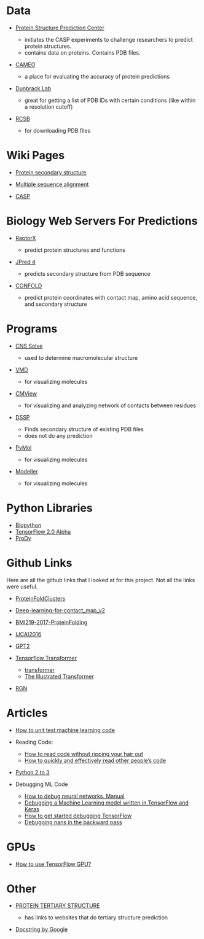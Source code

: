 # Data

* [Protein Structure Prediction Center](http://predictioncenter.org/)
    * initiates the CASP experiments to challenge researchers to predict protein structures.
    * contains data on proteins. Contains PDB files.

* [CAMEO](https://www.cameo3d.org/)
    * a place for evaluating the accuracy of protein predictions

* [Dunbrack Lab](http://dunbrack.fccc.edu/PISCES.php)
    * great for getting a list of PDB IDs with certain conditions (like within a resolution cutoff)

* [RCSB](https://www.rcsb.org/#Subcategory-download_structures)
    * for downloading PDB files





# Wiki Pages

* [Protein secondary structure](https://en.wikipedia.org/wiki/Protein_secondary_structure)

* [Multiple sequence alignment](https://en.wikipedia.org/wiki/Multiple_sequence_alignment)

* [CASP](https://en.wikipedia.org/wiki/CASP)





# Biology Web Servers For Predictions

* [RaptorX](http://raptorx.uchicago.edu/)
    * predict protein structures and functions

* [JPred 4](http://www.compbio.dundee.ac.uk/jpred/)
    * predicts secondary structure from PDB sequence

* [CONFOLD](http://protein.rnet.missouri.edu/confold/)
    * predict protein coordinates with contact map, amino acid sequence, and secondary structure






# Programs

* [CNS Solve](http://cns-online.org/v1.3/)
    * used to determine macromolecular structure

* [VMD](https://www.ks.uiuc.edu/Research/vmd/)
    * for visualizing molecules

* [CMView](http://www.bioinformatics.org/cmview/manual.html)
    * for visualizing and analyzing network of contacts between residues

* [DSSP](https://swift.cmbi.umcn.nl/gv/dssp/)
    * Finds secondary structure of existing PDB files
    * does not do any prediction

* [PyMol](https://pymol.org/2/)
    * for visualizing molecules 

* [Modeller](https://salilab.org/modeller/)
    * for visualizing molecules






# Python Libraries
* [Biopython](https://biopython.org/wiki/Documentation)
* [TensorFlow 2.0 Alpha](https://www.tensorflow.org/install)
* [ProDy](http://prody.csb.pitt.edu/)






# Github Links

Here are all the github links that I looked at for this project. Not all the links were useful.

* [ProteinFoldClusters](https://github.com/carlosmartinezvillar/ProteinFoldClusters)

* [Deep-learning-for-contact_map_v2](https://github.com/doubleQ2018/Deep-learning-for-contact_map_v2)

* [BMI219-2017-ProteinFolding](https://github.com/pfnet-research/BMI219-2017-ProteinFolding)

* [IJCAI2016](https://github.com/icemansina/IJCAI2016)

* [GPT2](https://github.com/openai/gpt-2)

* [Tensorflow Transformer](https://github.com/tensorflow/models/tree/master/official/transformer)
    * [transformer](https://www.tensorflow.org/beta/tutorials/text/transformer)
    * [The Illustrated Transformer](http://jalammar.github.io/illustrated-transformer/)

* [RGN](https://github.com/aqlaboratory/rgn)





# Articles

* [How to unit test machine learning code](https://medium.com/@keeper6928/how-to-unit-test-machine-learning-code-57cf6fd81765)

* Reading Code:
    * [How to read code without ripping your hair out](https://medium.com/launch-school/how-to-read-source-code-without-ripping-your-hair-out-e066472bbe8d)
    * [How to quickly and effectively read other people’s code](https://selftaughtcoders.com/how-to-quickly-and-effectively-read-other-peoples-code/)

* [Python 2 to 3](https://python-future.org/compatible_idioms.html)

* Debugging ML Code
    * [How to debug neural networks. Manual](https://medium.com/machine-learning-world/how-to-debug-neural-networks-manual-dc2a200f10f2)
    * [Debugging a Machine Learning model written in TensorFlow and Keras](https://towardsdatascience.com/debugging-a-machine-learning-model-written-in-tensorflow-and-keras-f514008ce736)
    * [How to get started debugging TensorFlow](https://www.freecodecamp.org/news/debugging-tensorflow-a-starter-e6668ce72617/)
    * [Debugging nans in the backward pass](https://stackoverflow.com/questions/34046048/debugging-nans-in-the-backward-pass)




# GPUs

* [How to use TensorFlow GPU?](https://stackoverflow.com/questions/51306862/how-to-use-tensorflow-gpu)

# Other

* [PROTEIN TERTIARY STRUCTURE](https://molbiol-tools.ca/Protein_tertiary_structure.htm)
    * has links to websites that do tertiary structure prediction

* [Docstring by Google](https://github.com/google/styleguide/blob/gh-pages/pyguide.md#38-comments-and-docstrings) 
